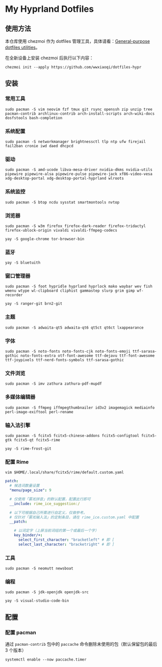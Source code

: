 # My Hyprland Dotfiles

## 使用方法
本仓库使用 chezmoi 作为 dotfiles 管理工具，具体请看：[General-purpose dotfiles utilities](https://dotfiles.github.io/utilities/)。

在全新设备上安装 chezmoi 后执行以下内容：

```shell
chezmoi init --apply https://github.com/wwxiaoqi/dotfiles-hypr
```


## 安装

### 常用工具

```shell
sudo pacman -S vim neovim fzf tmux git rsync openssh zip unzip tree pacman-contrib archlinux-contrib arch-install-scripts arch-wiki-docs dosfstools bash-completion
```

### 系统配置

```shell
sudo pacman -S networkmanager brightnessctl tlp ntp ufw firejail fail2ban cronie iwd daed dhcpcd
```

### 驱动

```shell
sudo pacman -S amd-ucode libva-mesa-driver nvidia-dkms nvidia-utils pipewire pipewire-alsa pipewire-pulse pipewire-jack xf86-video-vesa xdg-desktop-portal xdg-desktop-portal-hyprland wlroots
```

### 系统监控

```shell
sudo pacman -S btop ncdu sysstat smartmontools nvtop
```

### 浏览器

```shell
sudo pacman -S w3m firefox firefox-dark-reader firefox-tridactyl firefox-ublock-origin vivaldi vivaldi-ffmpeg-codecs
```

```shell
yay -S google-chrome tor-browser-bin
```

### 蓝牙

```shell
yay -S bluetuith
```

### 窗口管理器

```shell
sudo pacman -S foot hypridle hyprland hyprlock mako waybar wev fish wmenu wtype wl-clipboard cliphist gammastep slurp grim gimp wf-recorder 
```

```shell
yay -S ranger-git brn2-git
```

### 主题

```shell
sudo pacman -S adwaita-qt5 adwaita-qt6 qt5ct qt6ct lxappearance
```

### 字体

```shell
sudo pacman -S noto-fonts noto-fonts-cjk noto-fonts-emoji ttf-sarasa-gothic noto-fonts-extra otf-font-awesome ttf-dejavu ttf-font-awesome ttf-joypixels ttf-nerd-fonts-symbols ttf-sarasa-gothic
```

### 文件浏览

```shell
sudo pacman -S imv zathura zathura-pdf-mupdf
```

### 多媒体编辑器

```shell
sudo pacman -S ffmpeg iffmpegthumbnailer id3v2 imagemagick mediainfo perl-image-exiftool perl-rename 
```

### 输入法引擎

```shell
sudo pacman -S fcitx5 fcitx5-chinese-addons fcitx5-configtool fcitx5-gtk fcitx5-qt fcitx5-rime
```

```shell
yay -S rime-frost-git
```

### 配置 Rime

```shell
vim $HOME/.local/share/fcitx5/rime/default.custom.yaml
```

```yaml
patch:
  # 候选词数量设置
  "menu/page_size": 9

  # 仅使用「雾凇拼音」的默认配置，配置此行即可
  __include: rime_ice_suggestion:/

  # 以下可根据自己所需进行自定义，仅做参考。
  # 仅针对「雾凇输入法」的定制条目，请在 rime_ice.custom.yaml 中配置
  __patch:

    # 以词定字（上屏当前词组的第一个或最后一个字）
    key_binder/+:
      select_first_character: "bracketleft" # 即 [
      select_last_character: "bracketright" # 即 ]
```

### 工具

```shell
sudo pacman -S neomutt newsboat
```

### 编程

```shell
sudo pacman -S jdk-openjdk openjdk-src
```

```shell
yay -S visual-studio-code-bin
```


## 配置

### 配置 pacman

通过 `pacman-contrib` 包中的 `paccache` 命令删除未使用的包（默认保留包的最后 3 个版本）

```shell
systemctl enable --now paccache.timer
```
